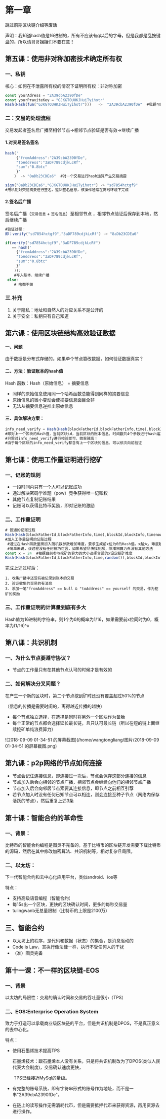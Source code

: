 # 第一章

跳过前期区块链介绍等废话

声明：我知道hash值是16进制的，所有不应该有g以后的字母，但是我都是乱按键盘的，所以请哥哥姐姐们不要在意！

## 第五课：使用非对称加密技术确定所有权

### 一、私钥

核心：如何在不泄露所有权的情况下证明所有权：非对称加密

```js
const yourAdress = "2A39cbA2390fDe"
const yourPraviteKey = "GJKGTOUHKJHuiTyihotr"
Hash(Hash(fun("GJKGTOUHKJHuiTyihotr")))   ->  "2A39cbA2390fDe"  #私钥可以推地址，而地址不能推私钥
```

### 二：交易的处理流程

交易发起者签名后广播至相邻节点→相邻节点验证是否有效→继续广播

#### 1.对交易签名签名

```js
hash('
     {"fromAddress":"2A39cbA2390fDe",
     "toAddress":"3aDF789cdjkLcRf",
     "sum":"0.8btc"
     }'
    )  -> "8aDb23CDEa6"  #对一个交易进行hash运算产生交易摘要

sign("8aDb23CDEa6","GJKGTOUHKJHuiTyihotr") -> "sd7854hctgf9" 
#用私钥对交易摘要进行签名，返回签名信息，该操作通常在离线环境下完成
```

#### 2.签名后广播

签名后广播（`交易信息` + `签名信息`）至相邻节点 ，相邻节点验证后保存到本地，然后继续广播

```js
#验证过程：
即：verify("sd7854hctgf9","3aDF789cdjkLcRf") -> "8aDb23CDEa6"

if(verify("sd7854hctgf9","3aDF789cdjkLcRf")
   == hash('
     {"fromAddress":"2A39cbA2390fDe",
     "toAddress":"3aDF789cdjkLcRf",
     "sum":"0.8btc"
     }'
    )):
	#写入账本，继续广播
 else:
 	# 啥都不做
```

### 三.补充

1. 关于隐私：地址和自然人的对应关系不是公开的
2. 关于安全：私钥只有自己知道

##  第六课：使用区块链结构高效验证数据

#### 一、问题

由于数据是分布式存储的，如果单个节点篡改数据，如何验证数据真实？

#### 二、方法：验证账本的hash值

Hash 函数：Hash（原始信息） =  摘要信息

- 同样的原始信息使用同一个哈希函数总能得到同样的摘要信息	
- 原始信息的微小变动会使摘要信息面目全非
- 无法从摘要信息逆推出原始信息

#### 三、具体解决方案：

```js
info_need_verify = Hash(Hash(blockFatherId,blockFatherInfo,time),blockId,blockInfo,timenow) = "7875Agc"
#即对上一个区块的Hash值，当前区块id，当前区块的账本信息，时间戳共4个参数进行hash运算得到hash值
#只需对info_need_verify进行校验即可，效率贼高！
#由于每个区块的info_need_verify都含有上一个区块的信息，可以依次向前验证
```



## 第七课：使用工作量证明进行挖矿

### 一、记账的规则

- 一段时间内只有一个人可以记账成功
- 通过解决密码学难题（pow）竞争获得唯一记账权
- 其他节点复制记账结果
- 记账可以获得比特币奖励，即对记账的激励

### 二、工作量证明

``` js
# 普通的记账过程
Hash(Hash(blockFatherId,blockFatherInfo,time),blockId,blockInfo,timenow) = "7875Agc"
#加入工作量证明的记账过程
 #通过在Hash函数里面加入随机数参数增加难度，要求生成前x位为0的Hash值。x越大，难度越高。
 #简单来说，该过程没有任何技巧可言，如果希望尽快找到解，除堆积算力外没有其他方法
const x = 24  #根据目前参与挖矿的算力的大小选择合适的x设定挖矿难度
Hash(Hash(blockFatherId,blockFatherInfo,time,random()),blockId,blockInfo,timenow,random()) = "0" * x +"495CD6FH"
```

完成上述过程后：

 	1. 收集广播中还没有被记录到账本的交易
 	2. 验证收集的交易的有消息
 	3. 添加一笔"fromAddress" == Null & "toAddress" == yourself 的交易，作为挖矿的奖励

### 三、工作量证明的计算量到底有多大

Hash值为16进制的字符串，则1个为0的概率为1/16，如果需要前x位同时为0，概率为(1/16)^x

## 第八课：共识机制

### 一、为什么节点要遵守协议？

- 节点的工作量只有在其他节点认可的时候才是有效的

### 二、如何解决分叉问题？

在产生一个新的区块时，第二个节点挖到矿时还没有覆盖超过50%的节点

（信息的传播是需要时间的，离得越近传播的越快）

- 每个节点独立选择，在选择是同时将另外一个区块作为备胎
- 每个正常的节点都会选择延长最长链，且只认可最长链（所以在短的链上面继续挖矿单纯浪费算力）

![2018-09-09 01-34-51 的屏幕截图](/home/wangtongliang/图片/2018-09-09 01-34-51 的屏幕截图.png)

## 第九课：p2p网络的节点如何连接

- 节点会记住连接信息，即连接过一次后，节点会保存这部分连接的信息
- 节点加入后会向相邻的节点广播，相邻节点会继续向他们的相邻节点广播
- 节点加入后会向邻居节点索要其连接信息，即节点之前相互引荐
- 若节点加入时没有任何已知节点可以相连，则会连接至种子节点（网络内保存活跃的节点），然后重复上述3条



## 第十课：智能合约的革命性

### 一、背景：

比特币的智能合约编程是图灵不完备的，基于比特币的区块链开发需要下载比特币的源码，然后在其中修改加密算法、共识机制等，相对复杂且局限。

### 二、以太坊：

下一代智能合约和去中心化应用平台，类似android、ios等

特点：

- 支持高级语音编程（智能合约）
- 每15s出一个区块，更快的区块确认时间，更多的每秒交易量
- tulingwanb无总量限制（比特币的上限是2100万）

## 三、智能合约

- 以太坊上的程序，是代码和数据（状态）的集合，是消息驱动的
- Code is Law，其执行像法律一样，执行不受任何人的干扰
- （准）图灵完备

## 第十一课：不一样的区块链-EOS

### 一、背景

以太坊的局限性：交易的确认时间和交易的吞吐量很小（TPS）

### 二、EOS:Enterprise Operation System

致力于打造可以承载商业级区块链的平台，但是共识机制是DPOS，不是真正意义的去中心化。

特点：

- 使用石墨烯技术提高TPS

  石墨烯技术：跟石墨烯本人没有关系，只是将共识机制改为了DPOS(类似人民代表大会制度)，交易确认速度更快，

  ​			    TPS已经接近MySql的量级。

- 有完整的账号系统，即有字符串形式的账号作为地址，而不是一串"2A39cbA2390fDe"。

- 在链上的读写操作无需消耗代币，但是需要抵押代币来获得资源，再用资源去进行操作。